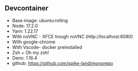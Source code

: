 ## Devcontainer

- Base image: ubuntu:rolling
- Node: 17.2.0
- Yarn: 1.22.17
- With noVNC - XFCE trough noVNC (http://localhost:6080)
- With google-chrome
- With Vscode- docker preinstalled
- Zsh + Oh my zsh!
- Deno: 1.16.4
- github: https://github.com/spike-land/monorepo
